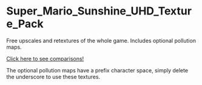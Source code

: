 # Super_Mario_Sunshine_UHD_Texture_Pack
Free upscales and retextures of the whole game.  Includes optional
pollution maps.

[Click here to see comparisons!](../../wiki)

The optional pollution maps have a prefix character space,
simply delete the underscore to use these textures.
